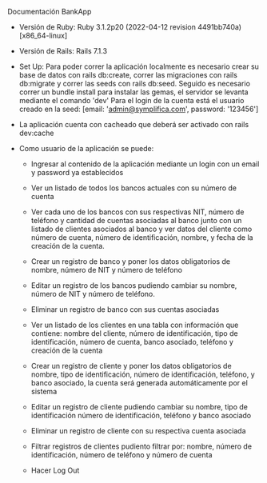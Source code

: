 Documentación BankApp

* Versión de Ruby: Ruby 3.1.2p20 (2022-04-12 revision 4491bb740a) [x86_64-linux]

* Versión de Rails: Rails 7.1.3

* Set Up: Para poder correr la aplicación localmente es necesario crear su base
  de datos con rails db:create, correr las migraciones con rails db:migrate y
  correr las seeds con rails db:seed.
  Seguido es necesario correr un bundle install para instalar las gemas, el
  servidor se levanta mediante el comando 'dev'
  Para el login de la cuenta está el usuario creado en la seed: [email: 'admin@symplifica.com',
  password: '123456']

* La aplicación cuenta con cacheado que deberá ser activado con rails dev:cache

* Como usuario de la aplicación se puede:

  - Ingresar al contenido de la aplicación mediante un login con un email y
  password ya establecidos

  - Ver un listado de todos los bancos actuales con su número de cuenta

  - Ver cada uno de los bancos con sus respectivas NIT, número de teléfono y cantidad
  de cuentas asociadas al banco junto con un listado de clientes asociados al banco
  y ver datos del cliente como número de cuenta, número de identificación, nombre,
  y fecha de la creación de la cuenta.

  - Crear un registro de banco y poner los datos obligatorios de nombre, número
  de NIT y número de teléfono

  - Editar un registro de los bancos pudiendo cambiar su nombre, número de NIT y número
  de teléfono.

  - Eliminar un registro de banco con sus cuentas asociadas

  - Ver un listado de los clientes en una tabla con información que contiene:
  nombre del cliente, número de identificación, tipo de identificación, número de cuenta,
  banco asociado, teléfono y creación de la cuenta

  - Crear un registro de cliente y poner los datos obligatorios de nombre, tipo de
  identificación, número de identificación, teléfono, y banco asociado, la cuenta será
  generada automáticamente por el sistema

  - Editar un registro de cliente pudiendo cambiar su nombre, tipo de identificación
  número de identificación, teléfono y banco asociado

  - Eliminar un registro de cliente con su respectiva cuenta asociada

  - Filtrar registros de clientes pudiento filtrar por: nombre, número de identificación,
  número de teléfono y número de cuenta

  - Hacer Log Out
